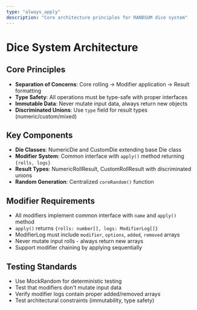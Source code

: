 ```yaml
---
type: "always_apply"
description: "Core architecture principles for RANDSUM dice system"
---
```


# Dice System Architecture

## Core Principles

- **Separation of Concerns**: Core rolling → Modifier application → Result formatting
- **Type Safety**: All operations must be type-safe with proper interfaces
- **Immutable Data**: Never mutate input data, always return new objects
- **Discriminated Unions**: Use `type` field for result types (numeric/custom/mixed)

## Key Components

- **Die Classes**: NumericDie and CustomDie extending base Die class
- **Modifier System**: Common interface with `apply()` method returning `{rolls, logs}`
- **Result Types**: NumericRollResult, CustomRollResult with discriminated unions
- **Random Generation**: Centralized `coreRandom()` function

## Modifier Requirements

- All modifiers implement common interface with `name` and `apply()` method
- `apply()` returns `{rolls: number[], logs: ModifierLog[]}`
- ModifierLog must include `modifier`, `options`, `added`, `removed` arrays
- Never mutate input rolls - always return new arrays
- Support modifier chaining by applying sequentially

## Testing Standards

- Use MockRandom for deterministic testing
- Test that modifiers don't mutate input data
- Verify modifier logs contain proper added/removed arrays
- Test architectural constraints (immutability, type safety)
